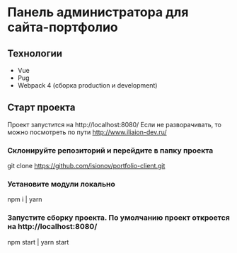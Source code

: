 # Панель администратора для сайта-портфолио

## Технологии

- Vue
- Pug
- Webpack 4 (сборка production и development)

## Старт проекта

Проект запустится на http://localhost:8080/
Если не разворачивать, то можно посмотреть по пути http://www.iliaion-dev.ru/

### Склонируйте репозиторий и перейдите в папку проекта

git clone https://github.com/isionov/portfolio-client.git

### Установите модули локально

npm i | yarn

### Запустите сборку проекта. По умолчанию проект откроется на http://localhost:8080/

npm start | yarn start

